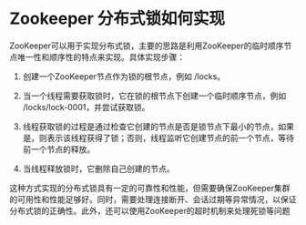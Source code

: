 # Zookeeper 分布式锁如何实现

ZooKeeper可以用于实现分布式锁，主要的思路是利用ZooKeeper的临时顺序节点唯一性和顺序性的特点来实现。具体实现步骤：

1. 创建一个ZooKeeper节点作为锁的根节点，例如 /locks。

2. 当一个线程需要获取锁时，它在锁的根节点下创建一个临时顺序节点，例如 /locks/lock-0001，并尝试获取锁。

3. 线程获取锁的过程是通过检查它创建的节点是否是锁节点下最小的节点，如果是，则表示该线程获得了锁；否则，线程监听它创建节点的前一个节点，等待前一个节点的释放。

4. 当线程释放锁时，它删除自己创建的节点。

 这种方式实现的分布式锁具有一定的可靠性和性能，但需要确保ZooKeeper集群的可用性和性能足够好。同时，需要处理连接断开、会话过期等异常情况，以保证分布式锁的正确性。此外，还可以使用ZooKeeper的超时机制来处理死锁等问题
